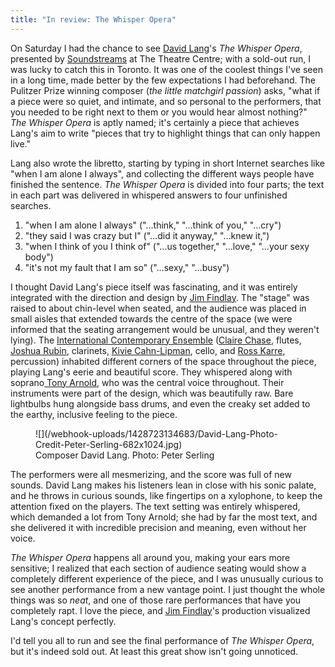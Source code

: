 ```yaml
---
title: "In review: The Whisper Opera"
---
```


On Saturday I had the chance to see [David Lang](http://davidlangmusic.com/about/bio)'s _The Whisper Opera_, presented by [Soundstreams](http://www.soundstreams.ca/The-Whisper-Opera) at The Theatre Centre; with a sold-out run, I was lucky to catch this in Toronto. It was one of the coolest things I've seen in a long time, made better by the few expectations I had beforehand. The Pulitzer Prize winning composer (_the little matchgirl passion_) asks, "what if a piece were so quiet, and intimate, and so personal to the performers, that you needed to be right next to them or you would hear almost nothing?" _The Whisper Opera_ is aptly named; it's certainly a piece that achieves Lang's aim to write "pieces that try to highlight things that can only happen live." 

Lang also wrote the libretto, starting by typing in short Internet searches like "when I am alone I always", and collecting the different ways people have finished the sentence. _The Whisper Opera_ is divided into four parts; the text in each part was delivered in whispered answers to four unfinished searches. 

1. "when I am alone I always" ("…think," "…think of you," "…cry")
2. "they said I was crazy but I" ("…did it anyway," "…knew it,")
3. "when I think of you I think of" ("…us together," "…love," "…your sexy body")
4. "it's not my fault that I am so" ("…sexy," "…busy")

I thought David Lang's piece itself was fascinating, and it was entirely integrated with the direction and design by [Jim Findlay](http://jimfindlaynyc.com/). The "stage" was raised to about chin-level when seated, and the audience was placed in small aisles that extended towards the centre of the space (we were informed that the seating arrangement would be unusual, and they weren't lying). The [International Contemporary Ensemble](http://iceorg.org/) ([Claire Chase](http://www.clairechase.net/), flutes, [Joshua Rubin](http://iceorg.org/about/staffbios/rubin), clarinets, [Kivie Cahn-Lipman](http://cellokivie.weebly.com/), cello, and [Ross Karre](http://rosskarre.com/), percussion) inhabited different corners of the space throughout the piece, playing Lang's eerie and beautiful score. They whispered along with soprano[ Tony Arnold](http://www.screecher.com/), who was the central voice throughout. Their instruments were part of the design, which was beautifully raw. Bare lightbulbs hung alongside bass drums, and even the creaky set added to the earthy, inclusive feeling to the piece. 

<figure data-type="image">
![](/webhook-uploads/1428723134683/David-Lang-Photo-Credit-Peter-Serling-682x1024.jpg)
<figcaption>Composer David Lang. Photo: Peter Serling</figcaption>
</figure>

The performers were all mesmerizing, and the score was full of new sounds. David Lang makes his listeners lean in close with his sonic palate, and he throws in curious sounds, like fingertips on a xylophone, to keep the attention fixed on the players. The text setting was entirely whispered, which demanded a lot from Tony Arnold; she had by far the most text, and she delivered it with incredible precision and meaning, even without her voice. 

_The Whisper Opera_ happens all around you, making your ears more sensitive; I realized that each section of audience seating would show a completely different experience of the piece, and I was unusually curious to see another performance from a new vantage point. I just thought the whole things was so _neat_, and one of those rare performances that have you completely rapt. I love the piece, and [Jim Findlay](http://jimfindlaynyc.com/)'s production visualized Lang's concept perfectly. 

I'd tell you all to run and see the final performance of _The Whisper Opera_, but it's indeed sold out. At least this great show isn't going unnoticed.
